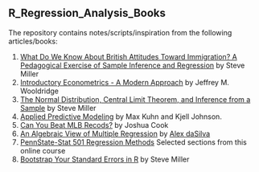 ## **R_Regression_Analysis_Books**

The repository contains notes/scripts/inspiration from the following articles/books:

1. [What Do We Know About British Attitudes Toward Immigration? A Pedagogical Exercise of Sample Inference and Regression](http://svmiller.com/blog/2020/03/what-explains-british-attitudes-toward-immigration-a-pedagogical-example/) by Steve Miller
2. [Introductory Econometrics - A Modern Approach](https://www.amazon.com/Introductory-Econometrics-Modern-Approach-Standalone/dp/130527010X/ref=sr_1_2?dchild=1&keywords=Introductory+Econometrics%3A+A+Modern+Approach&qid=1597005903&s=books&sr=1-2)  by Jeffrey M. Wooldridge
3. [The Normal Distribution, Central Limit Theorem, and Inference from a Sample](http://svmiller.com/blog/2020/03/normal-distribution-central-limit-theorem-inference/) by Steve Miller
4. [Applied Predictive Modeling](http://appliedpredictivemodeling.com/) by Max Kuhn and Kjell Johnson.
5. [Can You Beat MLB Recods?](https://joshuacook.netlify.app/post/riddler-beat-mlb-records/) by Joshua Cook
7. [An Algebraic View of Multiple Regression](https://dasilvaa10.github.io/b1/) by [Alex daSilva](https://dasilvaa10.github.io/)
8. [PennState-Stat 501 Regression Methods](https://online.stat.psu.edu/stat501/lesson/welcome-stat-501)  Selected sections from this online course
8. [Bootstrap Your Standard Errors in R](http://svmiller.com/blog/2020/03/bootstrap-standard-errors-in-r/) by Steve Miller